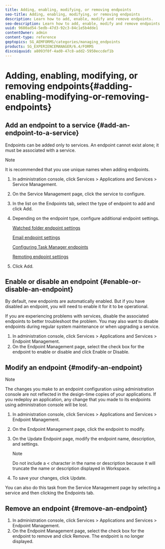 ```yaml
---
title: Adding, enabling, modifying, or removing endpoints
seo-title: Adding, enabling, modifying, or removing endpoints
description: Learn how to add, enable, modify and remove endpoints.
seo-description: Learn how to add, enable, modify and remove endpoints.
uuid: 9600ad54-5edb-47d3-92c3-84c1e5b4dde1
contentOwner: admin
content-type: reference
geptopics: SG_AEMFORMS/categories/managing_endpoints
products: SG_EXPERIENCEMANAGER/6.4/FORMS
discoiquuid: a8093f0f-4ad0-47c8-add2-5950eccdef1b
---
```


# Adding, enabling, modifying, or removing endpoints{#adding-enabling-modifying-or-removing-endpoints}

## Add an endpoint to a service {#add-an-endpoint-to-a-service}

Endpoints can be added only to services. An endpoint cannot exist alone; it must be associated with a service.

>[!NOTE]
>
>It is recommended that you use unique names when adding endpoints.

1. In administration console, click Services &gt; Applications and Services &gt; Service Management.
1. On the Service Management page, click the service to configure.
1. In the list on the Endpoints tab, select the type of endpoint to add and click Add.
1. Depending on the endpoint type, configure additional endpoint settings.

   [Watched folder endpoint settings](../../../forms/using/admin-help/configuring-watched-folder-endpoints.md#watched-folder-endpoint-settings)

   [Email endpoint settings](../../../forms/using/admin-help/configuring-email-endpoints.md#email-endpoint-settings)

   [Configuring Task Manager endpoints](../../../forms/using/admin-help/configuring-task-manager-endpoints.md#configuring-task-manager-endpoints)

   [Remoting endpoint settings](../../../forms/using/admin-help/configuring-remoting-endpoints.md#remoting-endpoint-settings)

1. Click Add.

## Enable or disable an endpoint {#enable-or-disable-an-endpoint}

By default, new endpoints are automatically enabled. But if you have disabled an endpoint, you will need to enable it for it to be operational.

If you are experiencing problems with services, disable the associated endpoints to better troubleshoot the problem. You may also want to disable endpoints during regular system maintenance or when upgrading a service.

1. In administration console, click Services &gt; Applications and Services &gt; Endpoint Management.
1. On the Endpoint Management page, select the check box for the endpoint to enable or disable and click Enable or Disable.

## Modify an endpoint {#modify-an-endpoint}

>[!NOTE]
>
>The changes you make to an endpoint configuration using administration console are not reflected in the design-time copies of your applications. If you redeploy an application, any change that you made to its endpoints using administration console will be lost.

1. In administration console, click Services &gt; Applications and Services &gt; Endpoint Management.
1. On the Endpoint Management page, click the endpoint to modify.
1. On the Update Endpoint page, modify the endpoint name, description, and settings.

   >[!NOTE]
   >
   >Do not include a &lt; character in the name or description because it will truncate the name or description displayed in Workspace.

1. To save your changes, click Update.

You can also do this task from the Service Management page by selecting a service and then clicking the Endpoints tab.

## Remove an endpoint {#remove-an-endpoint}

1. In administration console, click Services &gt; Applications and Services &gt; Endpoint Management.
1. On the Endpoint Management page, select the check box for the endpoint to remove and click Remove. The endpoint is no longer displayed.

